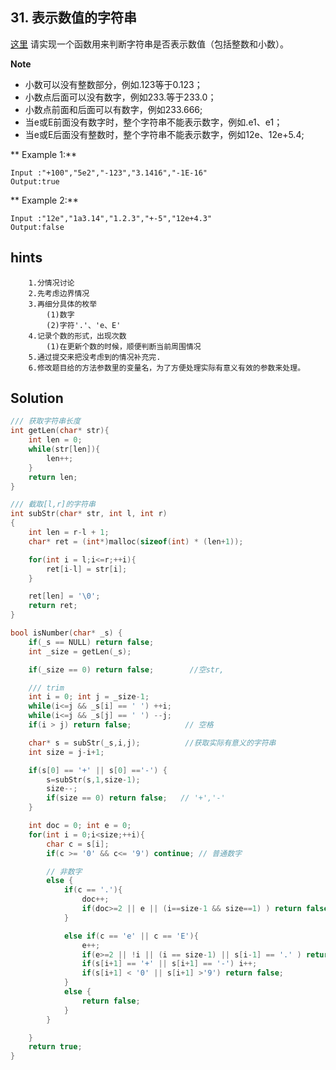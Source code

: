 ## 31. 表示数值的字符串
[这里](https://www.acwing.com/problem/content/29/)
请实现一个函数用来判断字符串是否表示数值（包括整数和小数）。

**Note**
* 小数可以没有整数部分，例如.123等于0.123；
* 小数点后面可以没有数字，例如233.等于233.0；
* 小数点前面和后面可以有数字，例如233.666;
* 当e或E前面没有数字时，整个字符串不能表示数字，例如.e1、e1；
* 当e或E后面没有整数时，整个字符串不能表示数字，例如12e、12e+5.4;

** Example 1:**
```
Input :"+100","5e2","-123","3.1416","-1E-16"
Output:true
```
** Example 2:**
```
Input :"12e","1a3.14","1.2.3","+-5","12e+4.3"
Output:false
```
## hints
```
    1.分情况讨论
    2.先考虑边界情况
    3.再细分具体的枚举
        (1)数字
        (2)字符'.'、'e、E'
    4.记录个数的形式，出现次数
        (1)在更新个数的时候，顺便判断当前周围情况
    5.通过提交来把没考虑到的情况补充完.
    6.修改题目给的方法参数里的变量名，为了方便处理实际有意义有效的参数来处理。
```
## Solution
``` c
/// 获取字符串长度
int getLen(char* str){
    int len = 0;
    while(str[len]){
        len++;
    }
    return len;
}

/// 截取[l,r]的字符串
int subStr(char* str, int l, int r)
{
    int len = r-l + 1;
    char* ret = (int*)malloc(sizeof(int) * (len+1));

    for(int i = l;i<=r;++i){
        ret[i-l] = str[i];
    }

    ret[len] = '\0';
    return ret;
}

bool isNumber(char* _s) {
    if(_s == NULL) return false;
    int _size = getLen(_s);

    if(_size == 0) return false;        //空str,

    /// trim
    int i = 0; int j = _size-1;
    while(i<=j && _s[i] == ' ') ++i;
    while(i<=j && _s[j] == ' ') --j;
    if(i > j) return false;            // 空格

    char* s = subStr(_s,i,j);          //获取实际有意义的字符串
    int size = j-i+1;

    if(s[0] == '+' || s[0] =='-') {
        s=subStr(s,1,size-1);
        size--;
        if(size == 0) return false;   // '+','-'
    }

    int doc = 0; int e = 0;
    for(int i = 0;i<size;++i){
        char c = s[i];
        if(c >= '0' && c<= '9') continue; // 普通数字

        // 非数字
        else {
            if(c == '.'){
                doc++;
                if(doc>=2 || e || (i==size-1 && size==1) ) return false;       //1..; ..1; 1.1.; .;
            }

            else if(c == 'e' || c == 'E'){
                e++;
                if(e>=2 || !i || (i == size-1) || s[i-1] == '.' ) return false;// e,ee, 11e,
                if(s[i+1] == '+' || s[i+1] == '-') i++;                        // e后带有±
                if(s[i+1] < '0' || s[i+1] >'9') return false;                  // e前后
            }
            else {
                return false;
            }
        }

    }
    return true;
}
```